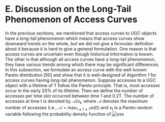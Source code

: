 # E. Discussion on the Long-Tail Phenomenon of Access Curves
In the previous sections, we mentioned that access curves to UGC objects have a long-tail phenomenon which means that access curves show downward trends on the whole, but we did not give a formulaic definition about it because it is hard to give a general formulation.
One reason is that access curves are uncertain even though historical information is known. The other is that although all access curves have a long-tail phenomenon, they have various trends among which there may be significant differences.
In this subsection, we formulate an access curve with the well-known Pareto distribution \[50\] and show that it is well-designed of Algorithm 1 for access curves having long-tail phenomenon. Suppose accesses to a UGC object with a lifetime of T follow the Pareto principle. That is, most accesses occur in the early 20% of its lifetime. Then we define the number of accesses per time slot occurred between time 1 and 0.2T.
The number of accesses at time t is denoted by $\mathcal{A}/x_t$, where $\mathcal{A}$ denotes the maximum number of accesses (i.e., $\mathcal{A} = \max_{1 \le t \le T} a(t)$) and $x_t$ is a Pareto random variable following the probability density function of
![sss]("http://latex.codecogs.com/gif.latex?\\sigma=\sqrt{\frac{1}{n}{\sum_{k=1}^n(x_i-\bar{x})^2}}")

